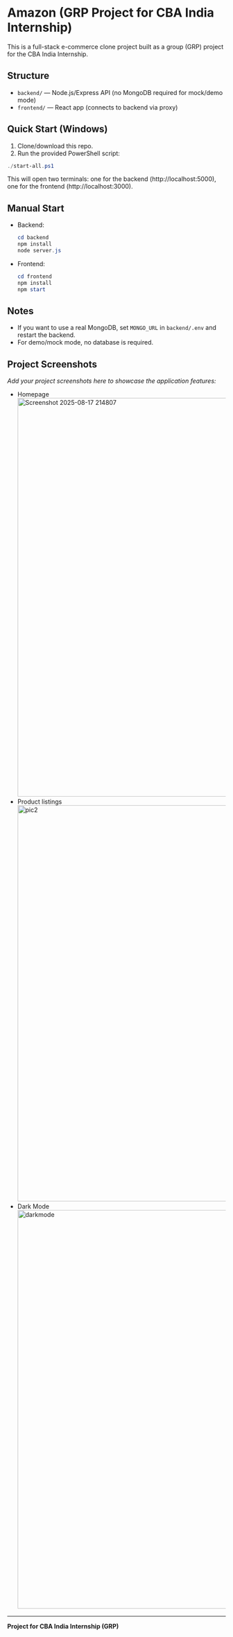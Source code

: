 # Amazon (GRP Project for CBA India Internship)

This is a full-stack e-commerce clone project built as a group (GRP) project for the CBA India Internship.

## Structure
- `backend/` — Node.js/Express API (no MongoDB required for mock/demo mode)
- `frontend/` — React app (connects to backend via proxy)

## Quick Start (Windows)
1. Clone/download this repo.
2. Run the provided PowerShell script:

```powershell
./start-all.ps1
```

This will open two terminals: one for the backend (http://localhost:5000), one for the frontend (http://localhost:3000).

## Manual Start
- Backend:
  ```powershell
  cd backend
  npm install
  node server.js
  ```
- Frontend:
  ```powershell
  cd frontend
  npm install
  npm start
  ```

## Notes
- If you want to use a real MongoDB, set `MONGO_URL` in `backend/.env` and restart the backend.
- For demo/mock mode, no database is required.

## Project Screenshots

*Add your project screenshots here to showcase the application features:*

- Homepage
  <img width="1888" height="920" alt="Screenshot 2025-08-17 214807" src="https://github.com/user-attachments/assets/4c8c6876-2ea1-4693-a46e-ad17308e7e53" />
- Product listings
  <img width="1889" height="914" alt="pic2" src="https://github.com/user-attachments/assets/7db26b06-e644-4ba8-bde5-d24a7336f5ff" />
- Dark Mode
  <img width="1886" height="920" alt="darkmode" src="https://github.com/user-attachments/assets/2562f56c-4baa-4993-b91e-f22bcaacaf53" />

---
**Project for CBA India Internship (GRP)**
